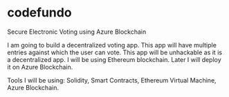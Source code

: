 # codefundo
Secure Electronic Voting using Azure Blockchain

I am going to build a decentralized voting app. 
This app will have multiple entries against which the user can vote. This app will be unhackable as it is a decentralized app.
I will be using Ethereum blockchain.
Later I will deploy it on Azure Blockchain.

Tools I will be using: Solidity, Smart Contracts, Ethereum Virtual Machine, Azure Blockchain.
